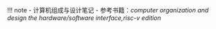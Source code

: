 !!! note
    - 计算机组成与设计笔记
    - 参考书籍：*computer organization and design the hardware/software interface,risc-v edition*